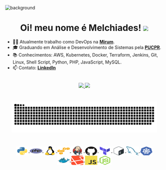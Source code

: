 
![background](https://camo.githubusercontent.com/5dc6ee33381917e41fc9c4951799268998f11a9b864399bf79a0842e4f9b194d/68747470733a2f2f692e696d6775722e636f6d2f315a76566b44632e676966)
<h1 align="center" >Oi! meu nome é Melchiades! <img src="https://raw.githubusercontent.com/MartinHeinz/MartinHeinz/master/wave.gif" width="30px"></h1>

* 👨‍💻 Atualmente trabalho como DevOps na [**Mirum**](https://www.mirumagency.com/pt-br/).
* 🎓 Graduando em Análise e Desenvolvimento de Sistemas pela [**PUCPR**](https://www.pucpr.br/).
* 📚 Conhecimentos: AWS, Kubernetes, Docker, Terraform, Jenkins, Git, Linux, Shell Script, Python, PHP, JavaScript, MySQL.
* 📫 Contato: [**LinkedIn**](https://www.linkedin.com/in/melchiades-medeiros/)



<div style="display: inline_block; padding: 20px;" align="center">
  <a href="https://github.com/MelchiadesMedeiros">
  <img height="180em" src="https://github-readme-stats.vercel.app/api?username=MelchiadesMedeiros&show_icons=true&theme=dark&include_all_commits=true&count_private=true"/>
  <img height="180em" src="https://github-readme-stats.vercel.app/api/top-langs/?username=MelchiadesMedeiros&theme=dark&include_all_commits=true&count_private=true&layout=compact">
</div>


<div style="display: inline_block; padding: 20px;" align="center">
  <img src="https://raw.githubusercontent.com/MelchiadesMedeiros/MelchiadesMedeiros/output/github-contribution-grid-snake.svg">
</div>


 <div style="display: inline_block; padding: 20px;" align="center">
  <img align="center" alt="Python" height="30" width="40" src="https://raw.githubusercontent.com/devicons/devicon/master/icons/python/python-original.svg">
  <img align="center" alt="PHP" height="30" width="40" src="https://raw.githubusercontent.com/devicons/devicon/master/icons/php/php-original.svg">
  <img align="center" alt="Linux" height="30" width="40" src="https://raw.githubusercontent.com/devicons/devicon/master/icons/linux/linux-original.svg">
  <img align="center" alt="AWS" height="30" width="40" src="https://raw.githubusercontent.com/devicons/devicon/master/icons/amazonwebservices/amazonwebservices-original.svg">
  <img align="center" alt="Jenkins" height="30" width="40" src="https://raw.githubusercontent.com/devicons/devicon/master/icons/jenkins/jenkins-original.svg">
  <img align="center" alt="GitHub" height="30" width="40" src="https://raw.githubusercontent.com/devicons/devicon/master/icons/github/github-original.svg">
  <img align="center" alt="Terraform" height="30" width="40" src="https://raw.githubusercontent.com/devicons/devicon/master/icons/terraform/terraform-original.svg">
  <img align="center" alt="Shell" height="30" width="40" src="https://raw.githubusercontent.com/devicons/devicon/master/icons/bash/bash-original.svg">
  <img align="center" alt="MySQL" height="30" width="40" src="https://raw.githubusercontent.com/devicons/devicon/master/icons/mysql/mysql-original.svg">
  <img align="center" alt="Kubernetes" height="30" width="40" src="https://raw.githubusercontent.com/devicons/devicon/master/icons/kubernetes/kubernetes-plain.svg">
  <img align="center" alt="Docker" height="30" width="40" src="https://raw.githubusercontent.com/devicons/devicon/master/icons/docker/docker-original.svg">
  <img align="center" alt="Laravel" height="30" width="40" src="https://raw.githubusercontent.com/devicons/devicon/master/icons/laravel/laravel-plain.svg">
  <img align="center" alt="JavaScript" height="30" width="40" src="https://raw.githubusercontent.com/devicons/devicon/master/icons/javascript/javascript-original.svg">
  <img align="center" alt="NodeJS" height="30" width="40" src="https://raw.githubusercontent.com/devicons/devicon/master/icons/nodejs/nodejs-original.svg">
</div>
